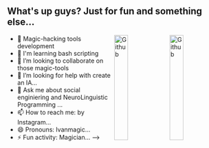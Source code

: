 ## What's up guys? Just for fun and something else...
<img width="25%" align="right" alt="Github" src="https://github.com/Anmol-Baranwal/Cool-GIFs-For-GitHub/assets/74038190/26a48b1f-4716-4b8c-b58a-027f269c8c1f" />

<img width="25%" align="right" alt="Github" src="https://user-images.githubusercontent.com/74038190/212284119-fbfd994d-8c2a-4a07-a75f-84e513833c1c.gif" />


- 🔭 Magic-hacking tools development
- 🌱 I'm learning bash scripting
- 👯 I’m looking to collaborate on those magic-tools
- 🤔 I’m looking for help with create an IA...
- 💬 Ask me about social enginiering and NeuroLinguistic Programming ...
- 📫 How to reach me: by Instagram...
- 😄 Pronouns: Ivanmagic...
- ⚡ Fun activity: Magician...
-->
